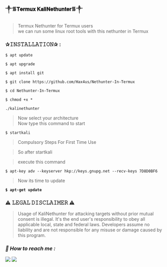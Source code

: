### ༒︎᯾𝐓𝐞𝐫𝐦𝐮𝐱 𝐊𝐚𝐥𝐢𝐍𝐞𝐭𝐡𝐮𝐧𝐭𝐞𝐫᯾༒︎

> Termux Nethunter for Termux users  
> we can run some linux root tools with this nethunter in Termux  

### ✰𝙸𝙽𝚂𝚃𝙰𝙻𝙻𝙰𝚃𝙸𝙾𝙽✰ :  
```
$ apt update   
```
```
$ apt upgrade  
```
```
$ apt install git  
```
```
$ git clone https://github.com/Hax4us/Nethunter-In-Termux 
```
```
$ cd Nethunter-In-Termux  
```
```
$ chmod +x *  
```
```
./kalinethunter  
```

> Now select your architecture   
> Now type this command to start   
```
$ startkali
```
> Compulsory Steps For First Time Use  

> So after startkali  

> execute this command  
```
$ apt-key adv --keyserver hkp://keys.gnupg.net --recv-keys 7D8D0BF6  
```
> Now its time to update 

 **`$ apt-get update`**

### ⚠️ 𝙻𝙴𝙶𝙰𝙻 𝙳𝙸𝚂𝙲𝙻𝙰𝙸𝙼𝙴𝚁 ⚠️ 
> Usage of KaliNethunter for attacking targets without prior mutual consent is illegal. It's the end user's responsibility to obey all applicable local, state and federal laws. Developers assume no liability and are not responsible for any misuse or damage caused by this program.

<h3><b><i>📡 How to reach me :</i></b></h3>
<p align="left">
  <a href="https://github.com/Zack-sys" target="_blank"><img src="https://img.shields.io/badge/Github-Zack--sys-green?style=for-the-badge&logo=github"></a>
  <a href="https://www.instagram.com/Azealtech" target="_blank"><img src="https://img.shields.io/badge/IG-%40Azealtech-red?style=for-the-badge&logo=instagram"></a>
  
